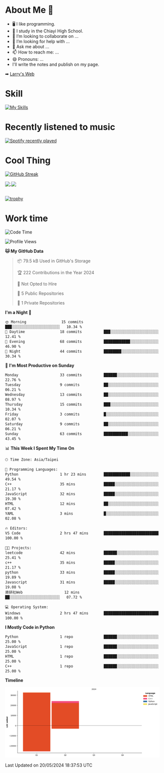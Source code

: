 # About Me 👋

- 🖥  I like programming.
- 🏫 I study in the Chiayi High School.
- 👯 I’m looking to collaborate on ...
- 🤔 I’m looking for help with ...
- 💬 Ask me about ...
- 📫 How to reach me: ...
- 😄 Pronouns: ...
- I'll write the notes and publish on my page.

➡︎ [Larry's Web](https://larryeng.github.io/)

# Skill
[![My Skills](https://skillicons.dev/icons?i=blender,arduino,vscode,visualstudio,pr,github,git,c,cpp,py,html,css,js)](https://skillicons.dev)
# Recently listened to music

[![Spotify recently played](https://spotify-recently-played-readme.vercel.app/api?user=31mqyfrlvkyusmaxegq4pvoow5we)](https://open.spotify.com/user/31mqyfrlvkyusmaxegq4pvoow5we)

# Cool Thing

[![GitHub Streak](https://streak-stats.demolab.com/?user=Larryeng&theme=holi-theme)](https://git.io/streak-stats)

<a href="https://github.com/anuraghazra/github-readme-stats">
  <img height=200 align="center" src="https://github-readme-stats.vercel.app/api?username=Larryeng&theme=github_dark&rank_icon=github" />
</a>
<a href="https://github.com/anuraghazra/convoychat">
  <img height=200 align="center" src="https://github-readme-stats.vercel.app/api/top-langs?username=Larryeng&layout=compact&langs_count=8&card_width=320&theme=github_dark" />
</a>

<br>

<br>

[![trophy](https://github-profile-trophy.vercel.app/?username=Larryeng&theme=darkhub)](https://github.com/ryo-ma/github-profile-trophy)
# Work time
<!--START_SECTION:waka-->
![Code Time](http://img.shields.io/badge/Code%20Time-160%20hrs%2046%20mins-blue)

![Profile Views](http://img.shields.io/badge/Profile%20Views-0-blue)

**🐱 My GitHub Data** 

> 📦 79.5 kB Used in GitHub's Storage 
 > 
> 🏆 222 Contributions in the Year 2024
 > 
> 🚫 Not Opted to Hire
 > 
> 📜 5 Public Repositories 
 > 
> 🔑 1 Private Repositories 
 > 
**I'm a Night 🦉** 

```text
🌞 Morning                15 commits          ███░░░░░░░░░░░░░░░░░░░░░░   10.34 % 
🌆 Daytime                18 commits          ███░░░░░░░░░░░░░░░░░░░░░░   12.41 % 
🌃 Evening                68 commits          ████████████░░░░░░░░░░░░░   46.90 % 
🌙 Night                  44 commits          ████████░░░░░░░░░░░░░░░░░   30.34 % 
```
📅 **I'm Most Productive on Sunday** 

```text
Monday                   33 commits          ██████░░░░░░░░░░░░░░░░░░░   22.76 % 
Tuesday                  9 commits           ██░░░░░░░░░░░░░░░░░░░░░░░   06.21 % 
Wednesday                13 commits          ██░░░░░░░░░░░░░░░░░░░░░░░   08.97 % 
Thursday                 15 commits          ███░░░░░░░░░░░░░░░░░░░░░░   10.34 % 
Friday                   3 commits           █░░░░░░░░░░░░░░░░░░░░░░░░   02.07 % 
Saturday                 9 commits           ██░░░░░░░░░░░░░░░░░░░░░░░   06.21 % 
Sunday                   63 commits          ███████████░░░░░░░░░░░░░░   43.45 % 
```


📊 **This Week I Spent My Time On** 

```text
🕑︎ Time Zone: Asia/Taipei

💬 Programming Languages: 
Python                   1 hr 23 mins        ████████████░░░░░░░░░░░░░   49.54 % 
C++                      35 mins             █████░░░░░░░░░░░░░░░░░░░░   21.17 % 
JavaScript               32 mins             █████░░░░░░░░░░░░░░░░░░░░   19.30 % 
HTML                     12 mins             ██░░░░░░░░░░░░░░░░░░░░░░░   07.42 % 
YAML                     3 mins              █░░░░░░░░░░░░░░░░░░░░░░░░   02.08 % 

🔥 Editors: 
VS Code                  2 hrs 47 mins       █████████████████████████   100.00 % 

🐱‍💻 Projects: 
leetcode                 42 mins             ██████░░░░░░░░░░░░░░░░░░░   25.41 % 
c++                      35 mins             █████░░░░░░░░░░░░░░░░░░░░   21.17 % 
python                   33 mins             █████░░░░░░░░░░░░░░░░░░░░   19.89 % 
Javascript               31 mins             █████░░░░░░░░░░░░░░░░░░░░   19.08 % 
資研社Web                   12 mins             ██░░░░░░░░░░░░░░░░░░░░░░░   07.72 % 

💻 Operating System: 
Windows                  2 hrs 47 mins       █████████████████████████   100.00 % 
```

**I Mostly Code in Python** 

```text
Python                   1 repo              ██████░░░░░░░░░░░░░░░░░░░   25.00 % 
JavaScript               1 repo              ██████░░░░░░░░░░░░░░░░░░░   25.00 % 
HTML                     1 repo              ██████░░░░░░░░░░░░░░░░░░░   25.00 % 
C++                      1 repo              ██████░░░░░░░░░░░░░░░░░░░   25.00 % 
```



**Timeline**

![Lines of Code chart](https://raw.githubusercontent.com/Larryeng/Larryeng/main/assets/bar_graph.png)


 Last Updated on 20/05/2024 18:37:53 UTC
<!--END_SECTION:waka-->
